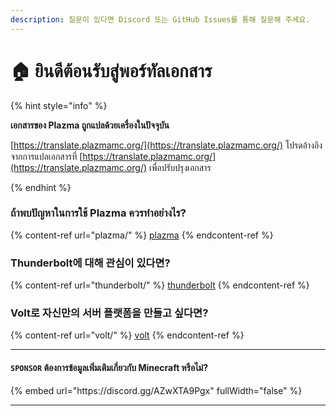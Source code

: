 ```yaml
---
description: 질문이 있다면 Discord 또는 GitHub Issues를 통해 질문해 주세요.
---
```


# 🏠 ยินดีต้อนรับสู่พอร์ทัลเอกสาร

{% hint style="info" %}

**เอกสารของ Plazma ถูกแปลด้วยเครื่องในปัจจุบัน**

[https://translate.plazmamc.org/](https://translate.plazmamc.org/) โปรดอ้างอิงจากการแปลเอกสารที่ [https://translate.plazmamc.org/](https://translate.plazmamc.org/) เพื่อปรับปรุงเอกสาร

{% endhint %}

### ถ้าพบปัญหาในการใช้ Plazma ควรทำอย่างไร?

{% content-ref url="plazma/" %}
[plazma](plazma/)
{% endcontent-ref %}

### Thunderbolt에 대해 관심이 있다면?

{% content-ref url="thunderbolt/" %}
[thunderbolt](thunderbolt/)
{% endcontent-ref %}

### Volt로 자신만의 서버 플랫폼을 만들고 싶다면?

{% content-ref url="volt/" %}
[volt](volt/)
{% endcontent-ref %}

***

#### `SPONSOR` ต้องการข้อมูลเพิ่มเติมเกี่ยวกับ Minecraft หรือไม่? <a href="#etc-1" id="etc-1"></a>

{% embed url="https\://discord.gg/AZwXTA9Pgx" fullWidth="false" %}

***
